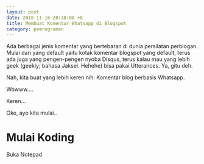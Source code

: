 ```yaml
---
layout: post
date: 2018-11-16 20:38:00 +8
title: Membuat Komentar Whatsapp di Blogspot
category: pemrograman
---
```


Ada berbagai jenis komentar yang bertebaran di dunia persilatan perblogan. Mulai dari yang default yaitu kotak komentar blogspot yang default, terus ada juga yang pengen-pengen nyoba Disqus, terus kalau mau yang lebih geek (geekly; bahasa Jaksel. Hehehe) bisa pakai Utterances. Ya, gitu deh.

Nah, kita buat yang lebih keren nih: Komentar blog berbasis Whatsapp.

Wowww....

Keren...

Oke, ayo kita mulai..

# Mulai Koding

Buka Notepad

